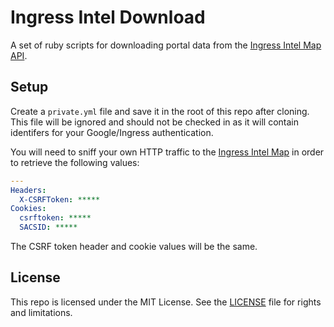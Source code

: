 # Ingress Intel Download

A set of ruby scripts for downloading portal data from the [Ingress Intel Map API]().

## Setup

Create a `private.yml` file and save it in the root of this repo after cloning. This file will be ignored and should not be checked in as it will contain identifers for your Google/Ingress authentication.

You will need to sniff your own HTTP traffic to the [Ingress Intel Map](https://www.ingress.com/intel/) in order to retrieve the following values:

```yaml
---
Headers:
  X-CSRFToken: *****
Cookies:
  csrftoken: *****
  SACSID: *****
```

The CSRF token header and cookie values will be the same.

## License

This repo is licensed under the MIT License. See the [LICENSE](LICENSE.md) file for rights and limitations.

